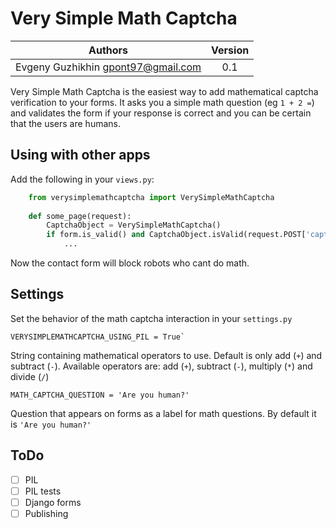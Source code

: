 # Very Simple Math Captcha

| Authors | Version |
| :---: | :---: |
| Evgeny Guzhikhin <gpont97@gmail.com> | 0.1 |

Very Simple Math Captcha is the easiest way to add mathematical captcha verification to your forms.
It asks you a simple math question (eg `1 + 2 =`) and validates the form if your response is correct and you can be certain that the users are humans. 

## Using with other apps

Add the following in your `views.py`:

```python
    from verysimplemathcaptcha import VerySimpleMathCaptcha
        
    def some_page(request):
		CaptchaObject = VerySimpleMathCaptcha()
		if form.is_valid() and CaptchaObject.isValid(request.POST['captcha_id'], request.POST['captcha_answer']):
			...
```

Now the contact form will block robots who cant do math.

## Settings

Set the behavior of the math captcha interaction in your ``settings.py``

```
VERYSIMPLEMATHCAPTCHA_USING_PIL = True`
```

String containing mathematical operators to use. Default is only add (`+`) and subtract (`-`).
Available operators are: add (`+`), subtract (`-`), multiply (`*`) and divide (`/`)

```
MATH_CAPTCHA_QUESTION = 'Are you human?'
```

Question that appears on forms as a label for math questions. By default it is `'Are you human?'`

## ToDo
- [ ] PIL
- [ ] PIL tests
- [ ] Django forms
- [ ] Publishing
